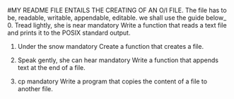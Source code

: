 #MY README FILE ENTAILS THE CREATING OF AN O/I FILE.
The file has to be, readable, writable, appendable, editable. we shall use the guide below_
0. Tread lightly, she is near
mandatory
Write a function that reads a text file and prints it to the POSIX standard output.

1. Under the snow
mandatory
Create a function that creates a file.

2. Speak gently, she can hear
mandatory
Write a function that appends text at the end of a file.

3. cp
mandatory
Write a program that copies the content of a file to another file.


